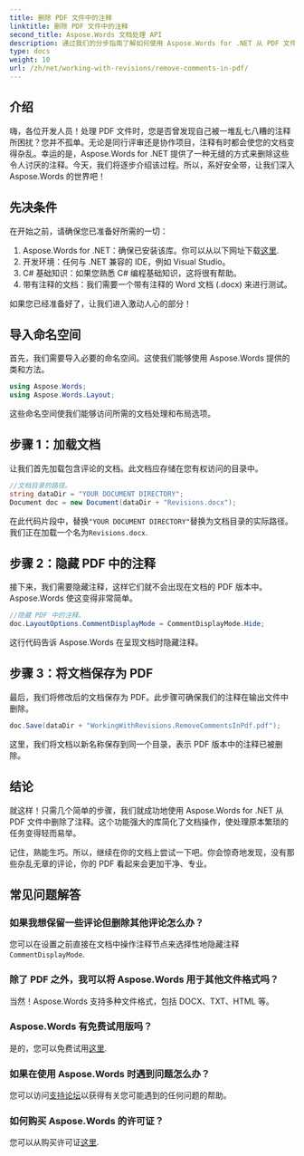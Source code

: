 ```yaml
---
title: 删除 PDF 文件中的注释
linktitle: 删除 PDF 文件中的注释
second_title: Aspose.Words 文档处理 API
description: 通过我们的分步指南了解如何使用 Aspose.Words for .NET 从 PDF 文件中删除注释。
type: docs
weight: 10
url: /zh/net/working-with-revisions/remove-comments-in-pdf/
---
```

## 介绍

嗨，各位开发人员！处理 PDF 文件时，您是否曾发现自己被一堆乱七八糟的注释所困扰？您并不孤单。无论是同行评审还是协作项目，注释有时都会使您的文档变得杂乱。幸运的是，Aspose.Words for .NET 提供了一种无缝的方式来删除这些令人讨厌的注释。今天，我们将逐步介绍该过程。所以，系好安全带，让我们深入 Aspose.Words 的世界吧！

## 先决条件

在开始之前，请确保您已准备好所需的一切：

1.  Aspose.Words for .NET：确保已安装该库。你可以从以下网址下载[这里](https://releases.aspose.com/words/net/).
2. 开发环境：任何与 .NET 兼容的 IDE，例如 Visual Studio。
3. C# 基础知识：如果您熟悉 C# 编程基础知识，这将很有帮助。
4. 带有注释的文档：我们需要一个带有注释的 Word 文档 (.docx) 来进行测试。

如果您已经准备好了，让我们进入激动人心的部分！

## 导入命名空间

首先，我们需要导入必要的命名空间。这使我们能够使用 Aspose.Words 提供的类和方法。

```csharp
using Aspose.Words;
using Aspose.Words.Layout;
```

这些命名空间使我们能够访问所需的文档处理和布局选项。

## 步骤 1：加载文档

让我们首先加载包含评论的文档。此文档应存储在您有权访问的目录中。


```csharp
//文档目录的路径。
string dataDir = "YOUR DOCUMENT DIRECTORY";
Document doc = new Document(dataDir + "Revisions.docx");
```

在此代码片段中，替换`"YOUR DOCUMENT DIRECTORY"`替换为文档目录的实际路径。我们正在加载一个名为`Revisions.docx`.

## 步骤 2：隐藏 PDF 中的注释

接下来，我们需要隐藏注释，这样它们就不会出现在文档的 PDF 版本中。Aspose.Words 使这变得非常简单。

```csharp
//隐藏 PDF 中的注释。
doc.LayoutOptions.CommentDisplayMode = CommentDisplayMode.Hide;
```

这行代码告诉 Aspose.Words 在呈现文档时隐藏注释。

## 步骤 3：将文档保存为 PDF

最后，我们将修改后的文档保存为 PDF。此步骤可确保我们的注释在输出文件中删除。


```csharp
doc.Save(dataDir + "WorkingWithRevisions.RemoveCommentsInPdf.pdf");
```

这里，我们将文档以新名称保存到同一个目录，表示 PDF 版本中的注释已被删除。

## 结论

就这样！只需几个简单的步骤，我们就成功地使用 Aspose.Words for .NET 从 PDF 文件中删除了注释。这个功能强大的库简化了文档操作，使处理原本繁琐的任务变得轻而易举。

记住，熟能生巧。所以，继续在你的文档上尝试一下吧。你会惊奇地发现，没有那些杂乱无章的评论，你的 PDF 看起来会更加干净、专业。

## 常见问题解答

### 如果我想保留一些评论但删除其他评论怎么办？
您可以在设置之前直接在文档中操作注释节点来选择性地隐藏注释`CommentDisplayMode`.

### 除了 PDF 之外，我可以将 Aspose.Words 用于其他文件格式吗？
当然！Aspose.Words 支持多种文件格式，包括 DOCX、TXT、HTML 等。

### Aspose.Words 有免费试用版吗？
是的，您可以免费试用[这里](https://releases.aspose.com/).

### 如果在使用 Aspose.Words 时遇到问题怎么办？
您可以访问[支持论坛](https://forum.aspose.com/c/words/8)以获得有关您可能遇到的任何问题的帮助。

### 如何购买 Aspose.Words 的许可证？
您可以从购买许可证[这里](https://purchase.aspose.com/buy).